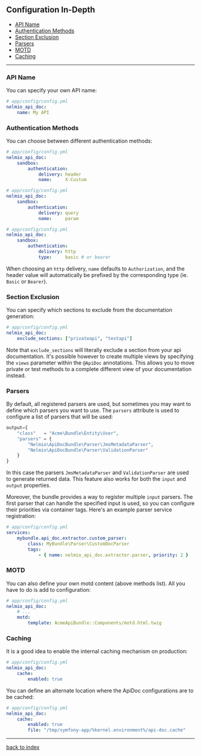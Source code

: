 Configuration In-Depth
----------------------

* [API Name](#api-name)
* [Authentication Methods](#authentication-methods)
* [Section Exclusion](#section-exclusion)
* [Parsers](#parsers)
* [MOTD](#motd)
* [Caching](#caching)

---

### API Name

You can specify your own API name:

```yaml
# app/config/config.yml
nelmio_api_doc:
    name: My API
```

### Authentication Methods

You can choose between different authentication methods:

```yaml
# app/config/config.yml
nelmio_api_doc:
    sandbox:
        authentication:
            delivery: header
            name:     X-Custom

# app/config/config.yml
nelmio_api_doc:
    sandbox:
        authentication:
            delivery: query
            name:     param

# app/config/config.yml
nelmio_api_doc:
    sandbox:
        authentication:
            delivery: http
            type:     basic # or bearer
```

When choosing an `http` delivery, `name` defaults to `Authorization`, and the
header value will automatically be prefixed by the corresponding type (ie.
`Basic` or `Bearer`).

### Section Exclusion

You can specify which sections to exclude from the documentation generation:

```yaml
# app/config/config.yml
nelmio_api_doc:
    exclude_sections: ["privateapi", "testapi"]
```

Note that `exclude_sections` will literally exclude a section from your api
documentation. It's possible however to create multiple views by specifying the
`views` parameter within the `@ApiDoc` annotations. This allows you to move
private or test methods to a complete different view of your documentation
instead.

### Parsers

By default, all registered parsers are used, but sometimes you may want to
define which parsers you want to use. The `parsers` attribute is used to
configure a list of parsers that will be used:

```php
output={
    "class"   = "Acme\Bundle\Entity\User",
    "parsers" = {
        "Nelmio\ApiDocBundle\Parser\JmsMetadataParser",
        "Nelmio\ApiDocBundle\Parser\ValidationParser"
    }
}
```

In this case the parsers `JmsMetadataParser` and `ValidationParser` are used to
generate returned data.  This feature also works for both the `input` and
`output` properties.

Moreover, the bundle provides a way to register multiple `input` parsers. The
first parser that can handle the specified input is used, so you can configure
their priorities via container tags. Here's an example parser service
registration:

```yaml
# app/config/config.yml
services:
    mybundle.api_doc.extractor.custom_parser:
        class: MyBundle\Parser\CustomDocParser
        tags:
            - { name: nelmio_api_doc.extractor.parser, priority: 2 }
```

### MOTD

You can also define your own motd content (above methods list). All you have to
do is add to configuration:

```yaml
# app/config/config.yml
nelmio_api_doc:
    # ...
    motd:
        template: AcmeApiBundle::Components/motd.html.twig
```

### Caching

It is a good idea to enable the internal caching mechanism on production:

```yaml
# app/config/config.yml
nelmio_api_doc:
    cache:
        enabled: true
```

You can define an alternate location where the ApiDoc configurations are to be
cached:

```yaml
# app/config/config.yml
nelmio_api_doc:
    cache:
        enabled: true
        file: "/tmp/symfony-app/%kernel.environment%/api-doc.cache"
```

---

[back to index](index.md)
